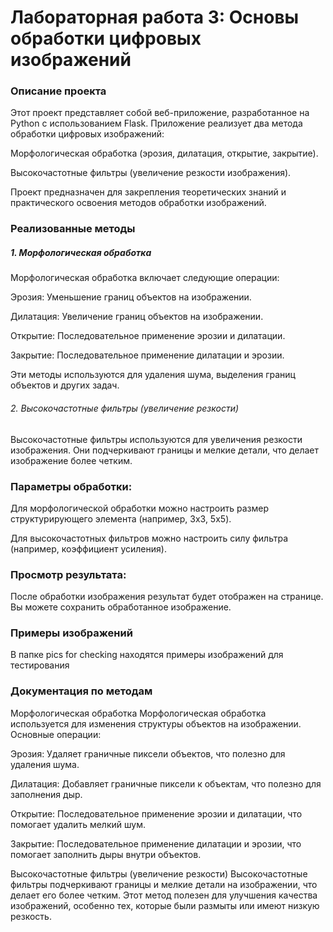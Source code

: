 # Лабораторная работа 3: Основы обработки цифровых изображений
### Описание проекта
Этот проект представляет собой веб-приложение, разработанное на Python с использованием Flask. Приложение реализует два метода обработки цифровых изображений:

Морфологическая обработка (эрозия, дилатация, открытие, закрытие).

Высокочастотные фильтры (увеличение резкости изображения).

Проект предназначен для закрепления теоретических знаний и практического освоения методов обработки изображений.

### Реализованные методы
##### 1. Морфологическая обработка
Морфологическая обработка включает следующие операции:

Эрозия: Уменьшение границ объектов на изображении.

Дилатация: Увеличение границ объектов на изображении.

Открытие: Последовательное применение эрозии и дилатации.

Закрытие: Последовательное применение дилатации и эрозии.

Эти методы используются для удаления шума, выделения границ объектов и других задач.

###### 2. Высокочастотные фильтры (увеличение резкости)
Высокочастотные фильтры используются для увеличения резкости изображения. Они подчеркивают границы и мелкие детали, что делает изображение более четким.

### Параметры обработки:

Для морфологической обработки можно настроить размер структурирующего элемента (например, 3x3, 5x5).

Для высокочастотных фильтров можно настроить силу фильтра (например, коэффициент усиления).

### Просмотр результата:

После обработки изображения результат будет отображен на странице. Вы можете сохранить обработанное изображение.

### Примеры изображений
В папке pics for checking находятся примеры изображений для тестирования

### Документация по методам
Морфологическая обработка
Морфологическая обработка используется для изменения структуры объектов на изображении. Основные операции:

Эрозия: Удаляет граничные пиксели объектов, что полезно для удаления шума.

Дилатация: Добавляет граничные пиксели к объектам, что полезно для заполнения дыр.

Открытие: Последовательное применение эрозии и дилатации, что помогает удалить мелкий шум.

Закрытие: Последовательное применение дилатации и эрозии, что помогает заполнить дыры внутри объектов.

Высокочастотные фильтры (увеличение резкости)
Высокочастотные фильтры подчеркивают границы и мелкие детали на изображении, что делает его более четким. Этот метод полезен для улучшения качества изображений, особенно тех, которые были размыты или имеют низкую резкость.
